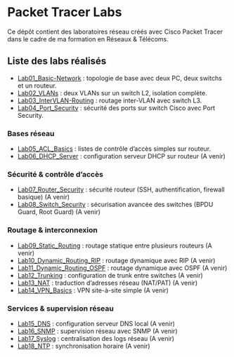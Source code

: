 # Packet Tracer Labs

Ce dépôt contient des laboratoires réseau créés avec Cisco Packet Tracer dans le cadre de ma formation en Réseaux & Télécoms.

## Liste des labs réalisés

- [Lab01_Basic-Network](./Lab01_Basic-Network) : topologie de base avec deux PC, deux switchs et un routeur.
- [Lab02_VLANs](./Lab02_VLANs) : deux VLANs sur un switch L2, isolation complète.
- [Lab03_InterVLAN-Routing](./Lab03_VLANs) : routage inter-VLAN avec switch L3.
- [Lab04_Port_Security](./Lab04_Port_Security) : sécurité des ports sur switch Cisco avec Port Security.


### Bases réseau  
- [Lab05_ACL_Basics](./Lab05_ACL_Basics) : listes de contrôle d’accès simples sur routeur.
- [Lab06_DHCP_Server](./Lab06_DHCP_Server) : configuration serveur DHCP sur routeur  (A venir)

### Sécurité & contrôle d’accès  
- [Lab07_Router_Security](./Lab07_Router_Security) : sécurité routeur (SSH, authentification, firewall basique)  (A venir)
- [Lab08_Switch_Security](./Lab08_Switch_Security) : sécurisation avancée des switches (BPDU Guard, Root Guard)  (A venir)

### Routage & interconnexion  
- [Lab09_Static_Routing](./Lab09_Static_Routing) : routage statique entre plusieurs routeurs  (A venir)
- [Lab10_Dynamic_Routing_RIP](./Lab10_Dynamic_Routing_RIP) : routage dynamique avec RIP  (A venir)
- [Lab11_Dynamic_Routing_OSPF](./Lab11_Dynamic_Routing_OSPF) : routage dynamique avec OSPF  (A venir)
- [Lab12_Trunking](./Lab12_Trunking) : configuration de trunk entre switches  (A venir)
- [Lab13_NAT](./Lab13_NAT) : traduction d’adresses réseau (NAT/PAT)  (A venir)
- [Lab14_VPN_Basics](./Lab14_VPN_Basics) : VPN site-à-site simple  (A venir)

### Services & supervision réseau  
- [Lab15_DNS](./Lab15_DNS) : configuration serveur DNS local  (A venir)
- [Lab16_SNMP](./Lab16_SNMP) : supervision réseau avec SNMP  (A venir)
- [Lab17_Syslog](./Lab17_Syslog) : centralisation des logs réseau  (A venir)
- [Lab18_NTP](./Lab18_NTP) : synchronisation horaire  (A venir)
